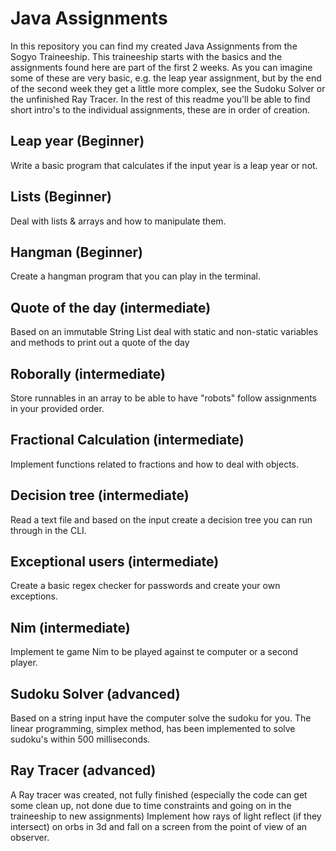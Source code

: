 # Java Assignments

In this repository you can find my created Java Assignments from the Sogyo Traineeship. This traineeship starts with the basics and the assignments found here are part of the first 2 weeks.
As you can imagine some of these are very basic, e.g. the leap year assignment, but by the end of the second week they get a little more complex, see the Sudoku Solver or the unfinished Ray Tracer.
In the rest of this readme you'll be able to find short intro's to the individual assignments, these are in order of creation.

## Leap year (Beginner)
Write a basic program that calculates if the input year is a leap year or not.
## Lists (Beginner)
Deal with lists & arrays and how to manipulate them.
## Hangman (Beginner)
Create a hangman program that you can play in the terminal.
## Quote of the day (intermediate)
Based on an immutable String List deal with static and non-static variables and methods to print out a quote of the day
## Roborally (intermediate)
Store runnables in an array to be able to have "robots" follow assignments in your provided order.
## Fractional Calculation (intermediate)
Implement functions related to fractions and how to deal with objects.
## Decision tree (intermediate)
Read a text file and based on the input create a decision tree you can run through in the CLI.
## Exceptional users (intermediate)
Create a basic regex checker for passwords and create your own exceptions.
## Nim (intermediate)
Implement te game Nim to be played against te computer or a second player.
## Sudoku Solver (advanced)
Based on a string input have the computer solve the sudoku for you. The linear programming, simplex method, has been implemented to solve sudoku's within 500 milliseconds.
## Ray Tracer (advanced)
A Ray tracer was created, not fully finished (especially the code can get some clean up, not done due to time constraints and going on in the traineeship to new assignments) 
Implement how rays of light reflect (if they intersect) on orbs in 3d and fall on a screen from the point of view of an observer. 

